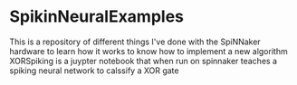 # SpikinNeuralExamples
This is a repository of different things I've done with the SpiNNaker hardware to learn how it works to know how to implement a new algorithm
XORSpiking is a juypter notebook that when run on spinnaker teaches a spiking neural network to calssify a XOR gate
